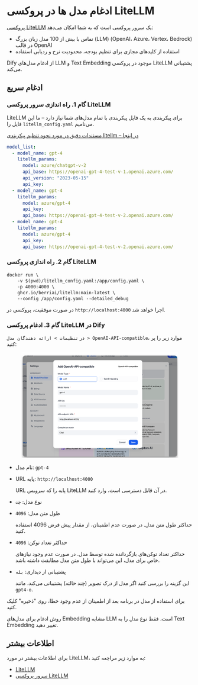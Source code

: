 # ادغام مدل ها در پروکسی LiteLLM

[پروکسی LiteLLM](https://github.com/BerriAI/litellm) یک سرور پروکسی است که به شما امکان می‌دهد:

* تماس با بیش از 100 مدل زبان بزرگ (LLM) (OpenAI، Azure، Vertex، Bedrock) در قالب OpenAI
* استفاده از کلیدهای مجازی برای تنظیم بودجه، محدودیت نرخ و ردیابی استفاده

Dify از ادغام مدل‌های LLM و Text Embedding موجود در پروکسی LiteLLM پشتیبانی می‌کند.

## ادغام سریع

### گام 1. راه اندازی سرور پروکسی LiteLLM

LiteLLM برای پیکربندی به یک فایل پیکربندی با تمام مدل‌های شما نیاز دارد – ما این فایل را `litellm_config.yaml` می‌نامیم.

[مستندات دقیق در مورد نحوه تنظیم پیکربندی litellm – در اینجا](https://docs.litellm.ai/docs/proxy/configs)

```yaml
model_list:
  - model_name: gpt-4
    litellm_params:
      model: azure/chatgpt-v-2
      api_base: https://openai-gpt-4-test-v-1.openai.azure.com/
      api_version: "2023-05-15"
      api_key: 
  - model_name: gpt-4
    litellm_params:
      model: azure/gpt-4
      api_key: 
      api_base: https://openai-gpt-4-test-v-2.openai.azure.com/
  - model_name: gpt-4
    litellm_params:
      model: azure/gpt-4
      api_key: 
      api_base: https://openai-gpt-4-test-v-2.openai.azure.com/
```

### گام 2. راه اندازی پروکسی LiteLLM

```shell
docker run \
    -v $(pwd)/litellm_config.yaml:/app/config.yaml \
    -p 4000:4000 \
    ghcr.io/berriai/litellm:main-latest \
    --config /app/config.yaml --detailed_debug
```

در صورت موفقیت، پروکسی در `http://localhost:4000` اجرا خواهد شد.

### گام 3. ادغام پروکسی LiteLLM در Dify

در `تنظیمات > ارائه دهندگان مدل > OpenAI-API-compatible`، موارد زیر را پر کنید:

<figure><img src="../../.gitbook/assets/image (115).png" alt=""><figcaption></figcaption></figure>

* نام مدل: `gpt-4`
*   URL پایه: `http://localhost:4000`

    URL پایه را که سرویس LiteLLM در آن قابل دسترسی است، وارد کنید.
* نوع مدل: `چت`
*   طول متن مدل: `4096`

    حداکثر طول متن مدل. در صورت عدم اطمینان، از مقدار پیش فرض 4096 استفاده کنید.
*   حداکثر تعداد توکن: `4096`

    حداکثر تعداد توکن‌های بازگردانده شده توسط مدل. در صورت عدم وجود نیازهای خاص برای مدل، این می‌تواند با طول متن مدل مطابقت داشته باشد.
*   پشتیبانی از دیداری: `بله`

    این گزینه را بررسی کنید اگر مدل از درک تصویر (چند حالته) پشتیبانی می‌کند، مانند `gpt4-o`.

برای استفاده از مدل در برنامه بعد از اطمینان از عدم وجود خطا، روی "ذخیره" کلیک کنید.

روش ادغام برای مدل‌های Embedding مشابه LLM است، فقط نوع مدل را به Text Embedding تغییر دهید.

## اطلاعات بیشتر

برای اطلاعات بیشتر در مورد LiteLLM، به موارد زیر مراجعه کنید:

* [LiteLLM](https://github.com/BerriAI/litellm)
* [سرور پروکسی LiteLLM](https://docs.litellm.ai/docs/simple\_proxy)


